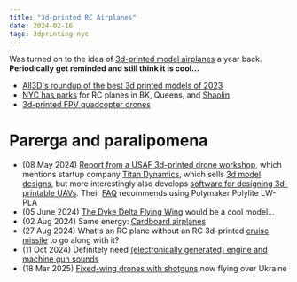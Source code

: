 ```yaml
---
title: "3d-printed RC Airplanes"
date: 2024-02-16
tags: 3dprinting nyc
---
```


Was turned on to the idea of [3d-printed model airplanes](https://blog.prusa3d.com/3dlabprint_3d-printed_airplanes_74900/) a year back.  **Periodically get reminded and still think it is cool...**

- [All3D's roundup of the best 3d printed models of 2023](https://all3dp.com/2/3d-printed-rc-plane-best-curated-models/)
- [NYC has parks](https://www.nycgovparks.org/facilities/modelaircraftfields) for RC planes in BK, Queens, and [Shaolin](https://www.urbandictionary.com/define.php?term=Shaolin)
- [3d-printed FPV quadcopter drones](https://all3dp.com/2/best-3d-printed-fpv-drone/)

# Parerga and paralipomena

- (08 May 2024) [Report from a USAF 3d-printed drone workshop](https://interestingengineering.com/military/usaf-deploys-3d-printed-drones), which mentions startup company [Titan Dynamics](https://www.titandynamics.org/3dhangar), which sells [3d model designs](https://www.titandynamics.org/3dhangar), but more interestingly also develops [software for designing 3d-printable UAVs](https://www.titandynamics.org/software). Their [FAQ](https://www.titandynamics.org/3d-faq) recommends using Polymaker Polylite LW-PLA
- (05 June 2024) [The Dyke Delta Flying Wing](https://hackaday.com/2024/06/04/the-dyke-delta-a-diy-flying-wing-fits-four/) would be a cool model...
- (02 Aug 2024) Same energy:  [Cardboard airplanes](https://hackaday.com/2024/08/01/cardboard-r-c-plane-actually-flies/)
- (27 Aug 2024) What's an RC plane without an RC 3d-printed [cruise missile](https://youtu.be/fyHrbM_c0rw) to go along with it?
- (11 Oct 2024) Definitely need [(electronically generated) engine and machine gun sounds](https://hackaday.io/project/198182-rc-plane-sound-machine)
- (18 Mar 2025) [Fixed-wing drones with shotguns](https://armourersbench.com/2025/03/16/ukraines-fixed-wing-gun-drone/) now flying over Ukraine

